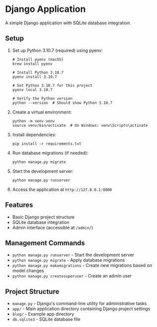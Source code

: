 # Django Application

A simple Django application with SQLite database integration.

## Setup

1. Set up Python 3.10.7 (required) using pyenv:
   ```
   # Install pyenv (macOS)
   brew install pyenv

   # Install Python 3.10.7
   pyenv install 3.10.7

   # Set Python 3.10.7 for this project
   pyenv local 3.10.7

   # Verify the Python version
   python --version  # Should show Python 3.10.7
   ```

2. Create a virtual environment:
   ```
   python -m venv venv
   source venv/bin/activate  # On Windows: venv\Scripts\activate
   ```

3. Install dependencies:
   ```
   pip install -r requirements.txt
   ```

4. Run database migrations (if needed):
   ```
   python manage.py migrate
   ```

5. Start the development server:
   ```
   python manage.py runserver
   ```

6. Access the application at `http://127.0.0.1:8000`

## Features

- Basic Django project structure
- SQLite database integration
- Admin interface (accessible at `/admin/`)

## Management Commands

- `python manage.py runserver` - Start the development server
- `python manage.py migrate` - Apply database migrations
- `python manage.py makemigrations` - Create new migrations based on model changes
- `python manage.py createsuperuser` - Create an admin user

## Project Structure

- `manage.py` - Django's command-line utility for administrative tasks
- `app/` - Main application directory containing Django project settings
- `blog/` - Example app directory
- `db.sqlite3` - SQLite database file 